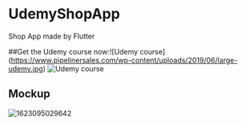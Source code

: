 # UdemyShopApp

Shop App made by Flutter

##Get the Udemy course now:![Udemy course]
(https://www.pipelinersales.com/wp-content/uploads/2019/06/large-udemy.jpg)
![Udemy course](https://www.udemy.com/course/flutter-with-firebase-build-an-e-commerce-app-from-scratch/#reviews)

## Mockup
![1623095029642](https://user-images.githubusercontent.com/38382273/121786767-b676bf80-cbca-11eb-8ebb-604d79d6af84.png)

